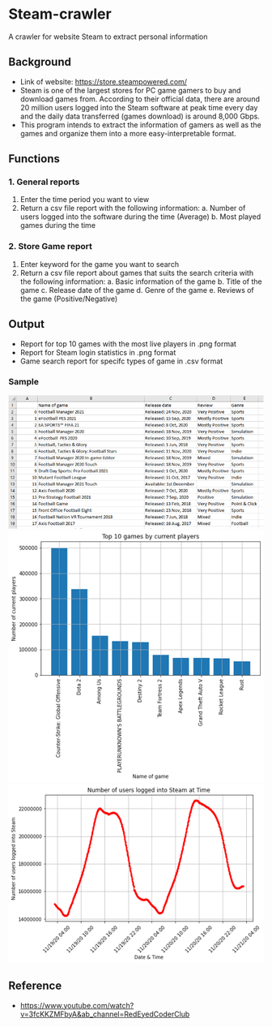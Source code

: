 # Steam-crawler
A crawler for website Steam to extract personal information

## Background
- Link of website: https://store.steampowered.com/ 
- Steam is one of the largest stores for PC game gamers to buy and download games from. According to their official data, there are around 20 million users logged into the Steam software at peak time every day and the daily data transferred (games download) is around 8,000 Gbps.
- This program intends to extract the information of gamers as well as the games and organize them into a more easy-interpretable format.

## Functions

### 1. General reports
1.	Enter the time period you want to view
2.	Return a csv file report with the following information:
  a.	Number of users logged into the software during the time (Average)
  b.	Most played games during the time

### 2. Store Game report
1.	Enter keyword for the game you want to search
2.	Return a csv file report about games that suits the search criteria with the following information:
  a.	Basic information of the game
  b.	Title of the game
  c.	Release date of the game
  d.	Genre of the game
  e.	Reviews of the game (Positive/Negative)
  
## Output
- Report for top 10 games with the most live players in .png format
- Report for Steam login statistics in .png format
- Game search report for specifc types of game in .csv format

### Sample

![Alt text](Sample_output_steam.png)
![Alt text](stat_game(21-11-2020).png)
![Alt text](stat_login(21-11-2020).png)

## Reference
- https://www.youtube.com/watch?v=3fcKKZMFbyA&ab_channel=RedEyedCoderClub
